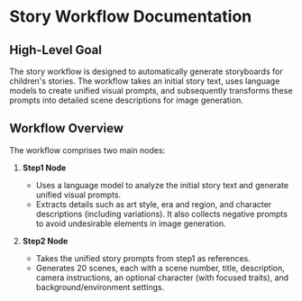# Story Workflow Documentation

## High-Level Goal

The story workflow is designed to automatically generate storyboards for children's stories. The workflow takes an initial story text, uses language models to create unified visual prompts, and subsequently transforms these prompts into detailed scene descriptions for image generation.

## Workflow Overview

The workflow comprises two main nodes:

1. **Step1 Node**
   - Uses a language model to analyze the initial story text and generate unified visual prompts.
   - Extracts details such as art style, era and region, and character descriptions (including variations). It also collects negative prompts to avoid undesirable elements in image generation.

2. **Step2 Node**
   - Takes the unified story prompts from step1 as references. 
   - Generates 20 scenes, each with a scene number, title, description, camera instructions, an optional character (with focused traits), and background/environment settings.



